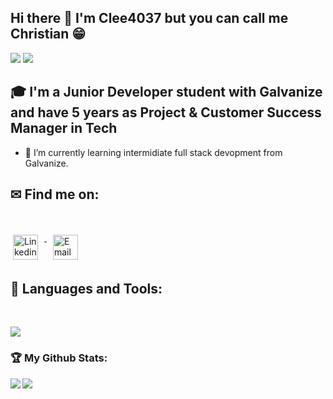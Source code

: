 ## Hi there 👋 I'm Clee4037 but you can call me Christian 😁 
<div>
<img src="https://visitor-badge.laobi.icu/badge?page_id=clee4037.clee4037"/> <span><img src="https://img.shields.io/github/followers/clee4037?label=Followers&logo=Github"/></span>
</div>

## 🎓 I'm a Junior Developer student with Galvanize and have 5 years as Project & Customer Success Manager in Tech
- 🌱 I’m currently learning intermidiate full stack devopment from Galvanize.


## ✉ Find me on:
<br />
<p align="left">
 <a href="https://www.linkedin.com/in/christian-lee37/" target="_blank" rel="noopener noreferrer"> 
  <img src="https://skillicons.dev/icons?i=linkedin", alt="Linkedin" height="40" style="vertical-align:top; margin:4px; margin-right:10px">
 </a>
 <a href="mailto:christianlee4037@gmail.com"> 
  <img src="https://cdn.jsdelivr.net/npm/simple-icons@v3/icons/gmail.svg" alt="Email" height="40" style="vertical-align:top; margin: 4px; margin-left: 10px">
 </a>
</p>

## 🧰 Languages and Tools:
<br />
<p align="left">
  <a href="https://skillicons.dev">
    <img src="https://skillicons.dev/icons?i=js,html,css,jquery,react,express,babel,jest,vscode,bash,git,github,blender,ai,aws,mongodb,mysql,nodejs,postgres,postman,sequelize,webpack" />
  </a>
</p>

<h3>🏆 My Github Stats:</h3>

<div>
<a href="https://github-readme-stats.vercel.app/api?username=clee4037&theme=tokyonight">
  <img  align="left" src="https://github-readme-stats.vercel.app/api?username=clee4037&count_private=true&show_icons=true&theme=tokyonight" />
</a>
<a href="https://github-readme-stats.vercel.app/api/top-langs/?username=clee4037&hide=php&theme=tokyonight">
  <img align="left" src="https://github-readme-stats.vercel.app/api/top-langs/?username=clee4037&hide=php&theme=tokyonight" />
</a>
</div>
<!--
**clee4037/clee4037** is a ✨ _special_ ✨ repository because its `README.md` (this file) appears on your GitHub profile.

Here are some ideas to get you started:

- 🔭 I’m currently working on ...
- 🌱 I’m currently learning ...
- 👯 I’m looking to collaborate on ...
- 🤔 I’m looking for help with ...
- 💬 Ask me about ...
- 📫 How to reach me: ...
- 😄 Pronouns: ...
- ⚡ Fun fact: ...
-->
